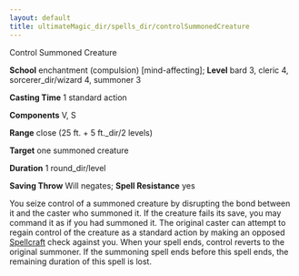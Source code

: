 ```yaml
---
layout: default
title: ultimateMagic_dir/spells_dir/controlSummonedCreature
---
```

Control Summoned Creature

**School** enchantment (compulsion) [mind-affecting]; **Level** bard 3, cleric 4, sorcerer_dir/wizard 4, summoner 3

**Casting Time** 1 standard action

**Components** V, S

**Range** close (25 ft. + 5 ft._dir/2 levels)

**Target** one summoned creature

**Duration** 1 round_dir/level

**Saving Throw** Will negates; **Spell Resistance** yes

You seize control of a summoned creature by disrupting the bond between it and the caster who summoned it. If the creature fails its save, you may command it as if you had summoned it. The original caster can attempt to regain control of the creature as a standard action by making an opposed [Spellcraft](../skills_dir/spellcraft#_spellcraft) check against you. When your spell ends, control reverts to the original summoner. If the summoning spell ends before this spell ends, the remaining duration of this spell is lost.

